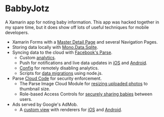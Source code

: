 BabbyJotz
=========

A Xamarin app for noting baby information. This app was hacked together in my spare time, but it does show off lots of useful techniques for mobile developers.

* Xamarin Forms with a [Master Detail Page](BabbyJotz/Pages/MainPage.xaml) and several Navigation Pages.
* Storing data locally with [Mono.Data.Sqlite](iOS/Shared/LocalStore.cs).
* Syncing data to the cloud with [Facebook's Parse](iOS/Shared/ParseStore.cs).
    * Custom [analytics](parse/cloud/logging.js).
    * Push for notifications and live data updates in [iOS](iOS/AppDelegate.cs) and [Android](Android/BabbyJotzIntentService.cs).
    * [Config](iOS/Shared/ParseStore.cs) for remotely disabling analytics.
    * Scripts for [data migrations](scripts/fix_dates.js) using node.js.
* Parse [Cloud Code](parse/cloud) for security enforcement.
    * The Parse Image Cloud Module for [resizing uploaded photos](parse/cloud/photo.js) to thumbnail size.
    * Role-based Access Controls for [securely sharing babies](parse/cloud/baby.js) between users.
* Ads served by Google's AdMob.
    * A [custom view](BabbyJotz/AdMobBanner.cs) with renderers for [iOS](iOS/Controls/AdMobBannerRenderer.cs) and [Android](Android/Controls/AdMobBannerRenderer.cs).
